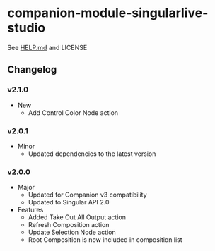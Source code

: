 # companion-module-singularlive-studio

See [HELP.md](./companion/HELP.md) and LICENSE

## Changelog

### v2.1.0

- New
  - Add Control Color Node action

### v2.0.1

- Minor
  - Updated dependencies to the latest version

### v2.0.0

- Major
  - Updated for Companion v3 compatibility
  - Updated to Singular API 2.0
- Features
  - Added Take Out All Output action
  - Refresh Composition action
  - Update Selection Node action
  - Root Composition is now included in composition list
